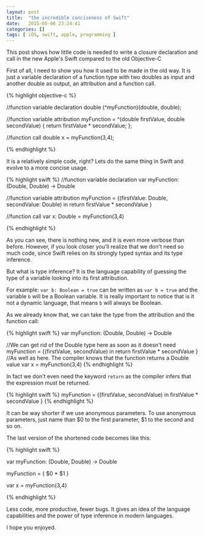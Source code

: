 ```yaml
---
layout: post
title:  "the incredible conciseness of Swift"
date:   2015-05-06 23:24:41
categories: []
tags: [ iOS, swift, apple, programming ]
---
```


This post shows how little code is needed to write a closure declaration and call in the new Apple's Swift compared to the old Objective-C

First of all, I need to show you how it used to be made in the old way.
It is just a variable declaration of a function type with two doubles as input and another double as output, an attribution and a function call.


{% highlight objective-c %}

//function variable declaration
double (^myFunction)(double, double);

//function variable attribution
myFunction = ^(double firstValue, double secondValue) {
   return firstValue * secondValue;
};

//function call
double x = myFunction(3,4);

{% endhighlight %}


It is a relatively simple code, right? Lets do the same thing in Swift and evolve to a more concise usage.

{% highlight swift %}
//function variable declaration
var myFunction: (Double, Double) -> Double

//function variable attribution
myFunction = {(firstValue: Double, secondValue: Double) in
    return firstValue * secondValue
}

//function call
var x: Double = myFunction(3,4)

{% endhighlight %}

As you can see, there is nothing new, and it is even more verbose than before.
However, if you look closer you'll realize that we don't need so much code, since Swift relies on its strongly typed syntax and its type inference.

But what is type inference? It is the language capability of guessing the type of a variable looking into its first attribution.

For example:
```var b: Boolean = true``` can be written as ```var b = true``` and the variable ```b``` will be a Boolean variable.
It is really important to notice that is it not a dynamic language, that means ```b``` will always be Boolean.

As we already know that, we can take the type from the attribution and the function call:

{% highlight swift %}
var myFunction: (Double, Double) -> Double

//We can get rid of the Double type here as soon as it doesn't need
myFunction = {(firstValue, secondValue) in
    return firstValue * secondValue
}
//As well as here. The compiler knows that the function returns a Double value
var x = myFunction(3,4)
{% endhighlight %}

In fact we don't even need the keyword ```return``` as the compiler infers that the expression must be returned.

{% highlight swift %}
myFunction = {(firstValue, secondValue) in
    firstValue * secondValue
}
{% endhighlight %}

It can be way shorter if we use anonymous parameters. To use anonymous parameters, just name than $0 to the first parameter, $1 to the second and so on.

The last version of the shortened code becomes like this:

{% highlight swift %}

var myFunction: (Double, Double) -> Double

myFunction = { $0 * $1 }

var x = myFunction(3,4)

{% endhighlight %}

Less code, more productive, fewer bugs. It gives an idea of the language capabilities and the power of type inference in modern languages.

I hope you enjoyed.
